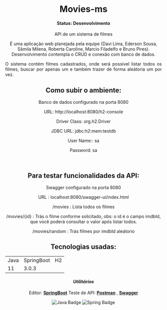 <h1 align="center">Movies-ms</h1>

<h4 align="center">Status: Desenvolvimento</h4>

<p align="center">API de um sistema de filmes</p>

<div align="center">
É uma aplicação web planejada pela equipe (Davi Lima, Ederson Sousa, Sâmila Milena, Roberta Caroline, Marcio Filadelfo e Bruno Pires).
Desenvolvimento contempla o CRUD e conexão com banco de dados.

<p align="justify">O sistema contém filmes cadastrados, onde será possivel listar todos os filmes, buscar por apenas um e também trazer de forma aleátoria um por vez.</p>
</div>

<div align="center">
<h2>Como subir o ambiente:</h2>
<p>Banco de dados configurado na porta 8080</p>
<p>URL: http://localhost:8080/h2-console</p>
<p>Driver Class: org.h2.Driver</p>
<p>JDBC URL: jdbc:h2:mem:testdb</p>
<p>User Name:: sa</p>
<p>Password: sa</p>
<br>
<h2>Para testar funcionalidades da API:</h2>
<p>Swagger configurado na porta 8080</p>
<p>URL : localhost:8080/swagger-ui/index.html</p>
<p>/movies : Lista todos os filmes</p>
<p>/movies/{id} : Trás o filme conforme solicitado, obs: o id é o campo imdbId, que você poderá consultar o valor após listar todos.</p>
<p>/movies/random : Trás filmes por imdbId aleátorio</p>

<div align="center">


 ## Tecnologias usadas:


<table>
  <tr>
    <td>Java</td>
    <td>SpringBoot</td>
    <td>H2</td>
  </tr>
  <tr>
    <td>11</td>
    <td>3.0.3</td>
  </tr>
</table>

#### *Utilitários*

   Editor:  **[SpringBoot](https://docs.spring.io/spring-boot/docs/1.5.16.RELEASE/reference/html/using-boot-devtools.html)**
   Teste de API:  **[Postman](https://www.postman.com/)** , **[Swagger](http://localhost:8080/swagger-ui/index.html)**

 
![Java Badge](https://img.shields.io/badge/Java-%23ED8B00.svg?&style=plastic&logo=java&logoColor=white?logoWidth=40)
![Spring Badge](https://img.shields.io/badge/Spring%20-%236DB33F.svg?&style=plastic&logo=spring&logoColor=white)
 
</div>
